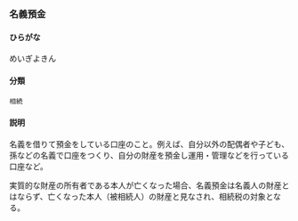 <div style="display:none;">

## [あ行](securities-terms?id=あ行)
## [か行](securities-terms?id=か行)
## [さ行](securities-terms?id=さ行)
## [た行](securities-terms?id=た行)
## [な行](securities-terms?id=な行)
## [は行](securities-terms?id=は行)
## [ま行](securities-terms?id=ま行)

</div>

### 名義預金

#### ひらがな

めいぎよきん

#### 分類

`相続`

#### 説明

名義を借りて預金をしている口座のこと。例えば、自分以外の配偶者や子ども、孫などの名義で口座をつくり、自分の財産を預金し運用・管理などを行っている口座など。
 
実質的な財産の所有者である本人が亡くなった場合、名義預金は名義人の財産とはならず、亡くなった本人（被相続人）の財産と見なされ、相続税の対象となる。

<div style="display:none;">

## [や行](securities-terms?id=や行)
## [ら行](securities-terms?id=ら行)
## [わ行](securities-terms?id=わ行)
## [英数字・記号](securities-terms?id=英数字・記号)

</div>

